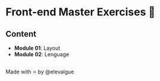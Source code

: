 # Front-end Master Exercises 🍋

## Content

- __Module 01__: Layout
- __Module 02__: Lenguage
##
Made with ⭐ by @elevalgue

